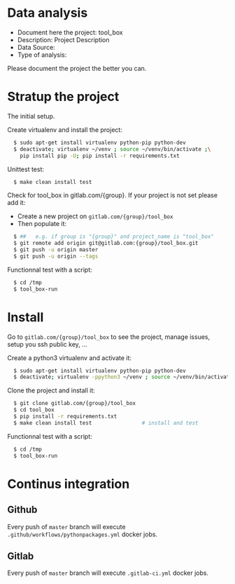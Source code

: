 # Data analysis
- Document here the project: tool_box
- Description: Project Description
- Data Source:
- Type of analysis:

Please document the project the better you can.

# Stratup the project

The initial setup.

Create virtualenv and install the project:
```bash
  $ sudo apt-get install virtualenv python-pip python-dev
  $ deactivate; virtualenv ~/venv ; source ~/venv/bin/activate ;\
    pip install pip -U; pip install -r requirements.txt
```

Unittest test:
```bash
  $ make clean install test
```

Check for tool_box in gitlab.com/{group}.
If your project is not set please add it:

- Create a new project on `gitlab.com/{group}/tool_box`
- Then populate it:

```bash
  $ ##   e.g. if group is "{group}" and project_name is "tool_box"
  $ git remote add origin git@gitlab.com:{group}/tool_box.git
  $ git push -u origin master
  $ git push -u origin --tags
```

Functionnal test with a script:
```bash
  $ cd /tmp
  $ tool_box-run
```
# Install
Go to `gitlab.com/{group}/tool_box` to see the project, manage issues,
setup you ssh public key, ...

Create a python3 virtualenv and activate it:
```bash
  $ sudo apt-get install virtualenv python-pip python-dev
  $ deactivate; virtualenv -ppython3 ~/venv ; source ~/venv/bin/activate
```

Clone the project and install it:
```bash
  $ git clone gitlab.com/{group}/tool_box
  $ cd tool_box
  $ pip install -r requirements.txt
  $ make clean install test                # install and test
```
Functionnal test with a script:
```bash
  $ cd /tmp
  $ tool_box-run
``` 

# Continus integration
## Github 
Every push of `master` branch will execute `.github/workflows/pythonpackages.yml` docker jobs.
## Gitlab
Every push of `master` branch will execute `.gitlab-ci.yml` docker jobs.
